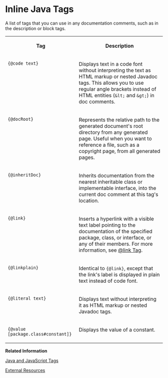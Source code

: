 <!-- loioeac856db877b4544a130a208fed3d5ff -->

# Inline Java Tags

A list of tags that you can use in any documentation comments, such as in the description or block tags.




<table>
<tr>
<th valign="top">

Tag



</th>
<th valign="top">

Description



</th>
</tr>
<tr>
<td valign="top">

`{@code text}`



</td>
<td valign="top">

Displays text in a code font without interpreting the text as HTML markup or nested Javadoc tags. This allows you to use regular angle brackets instead of HTML entities \(`&lt;` and `&gt;`\) in doc comments.



</td>
</tr>
<tr>
<td valign="top">

`{@docRoot}`



</td>
<td valign="top">

Represents the relative path to the generated document's root directory from any generated page. Useful when you want to reference a file, such as a copyright page, from all generated pages.



</td>
</tr>
<tr>
<td valign="top">

`{@inheritDoc}`



</td>
<td valign="top">

Inherits documentation from the nearest inheritable class or implementable interface, into the current doc comment at this tag's location.



</td>
</tr>
<tr>
<td valign="top">

`{@link}`



</td>
<td valign="top">

Inserts a hyperlink with a visible text label pointing to the documentation of the specified package, class, or interface, or any of their members. For more information, see [@link Tag](link-tag-4e50a81.md).



</td>
</tr>
<tr>
<td valign="top">

`{@linkplain}` 



</td>
<td valign="top">

Identical to `{@link}`, except that the link's label is displayed in plain text instead of code font.



</td>
</tr>
<tr>
<td valign="top">

`{@literal text}`



</td>
<td valign="top">

Displays text without interpreting it as HTML markup or nested Javadoc tags.



</td>
</tr>
<tr>
<td valign="top">

`{@value [package.class#constant]}`



</td>
<td valign="top">

Displays the value of a constant.



</td>
</tr>
</table>

**Related Information**  


[Java and JavaScript Tags](java-and-javascript-tags-6d32db8.md "A reference of the most commonly used Java and JavaScript block and inline tags that you can use in your documentation comments.")

[External Resources](../external-resources-e019255.md "A collection of links to useful external resources relevant for the topics addressed in this document.")

